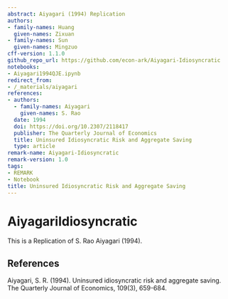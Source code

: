 ```yaml
---
abstract: Aiyagari (1994) Replication
authors:
- family-names: Huang
  given-names: Zixuan
- family-names: Sun
  given-names: Mingzuo
cff-version: 1.1.0
github_repo_url: https://github.com/econ-ark/Aiyagari-Idiosyncratic
notebooks:
- Aiyagari1994QJE.ipynb
redirect_from:
- /_materials/aiyagari
references:
- authors:
  - family-names: Aiyagari
    given-names: S. Rao
  date: 1994
  doi: https://doi.org/10.2307/2118417
  publisher: The Quarterly Journal of Economics
  title: Uninsured Idiosyncratic Risk and Aggregate Saving
  type: article
remark-name: Aiyagari-Idiosyncratic
remark-version: 1.0
tags:
- REMARK
- Notebook
title: Uninsured Idiosyncratic Risk and Aggregate Saving
---
```




# AiyagariIdiosyncratic

This is a Replication of S. Rao Aiyagari (1994).


## References

Aiyagari, S. R. (1994). Uninsured idiosyncratic risk and aggregate saving. The Quarterly Journal of Economics, 109(3), 659-684.